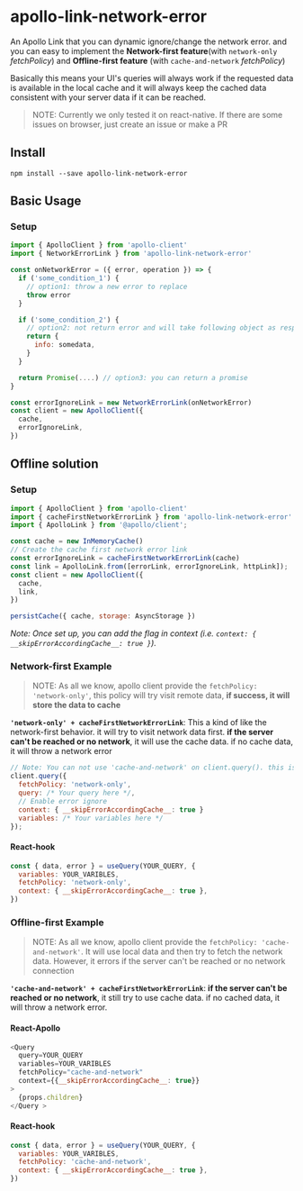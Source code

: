 # apollo-link-network-error

An Apollo Link that you can dynamic ignore/change the network error. and you can easy to implement the **Network-first feature**(with `network-only` _fetchPolicy_) and **Offline-first feature** (with `cache-and-network` _fetchPolicy_)

Basically this means your UI's queries will always work if the requested data is available in the local cache and it will always keep the cached data consistent with your server data if it can be reached.

> NOTE: Currently we only tested it on react-native. If there are some issues on browser, just create an issue or make a PR

## Install

```shell
npm install --save apollo-link-network-error
```

## Basic Usage

### Setup

```javascript
import { ApolloClient } from 'apollo-client'
import { NetworkErrorLink } from 'apollo-link-network-error'

const onNetworkError = ({ error, operation }) => {
  if ('some_condition_1') {
    // option1: throw a new error to replace
    throw error
  }

  if ('some_condition_2') {
    // option2: not return error and will take following object as response
    return {
      info: somedata,
    }
  }

  return Promise(....) // option3: you can return a promise
}

const errorIgnoreLink = new NetworkErrorLink(onNetworkError)
const client = new ApolloClient({
  cache,
  errorIgnoreLink,
})
```

## Offline solution

### Setup

```javascript
import { ApolloClient } from 'apollo-client'
import { cacheFirstNetworkErrorLink } from 'apollo-link-network-error'
import { ApolloLink } from '@apollo/client';

const cache = new InMemoryCache()
// Create the cache first network error link
const errorIgnoreLink = cacheFirstNetworkErrorLink(cache)
const link = ApolloLink.from([errorLink, errorIgnoreLink, httpLink]);
const client = new ApolloClient({
  cache,
  link,
})

persistCache({ cache, storage: AsyncStorage })
```

_Note: Once set up, you can add the flag in context (i.e. `context: { __skipErrorAccordingCache__: true }`)._

### Network-first Example

> NOTE: As all we know, apollo client provide the `fetchPolicy: 'network-only'`, this policy will try visit remote data, **if success, it will store the data to cache**

**`'network-only' + cacheFirstNetworkErrorLink`**: This a kind of like the network-first behavior. it will try to visit network data first. **if the server can't be reached or no network**, it will use the cache data. if no cache data, it will throw a network error

```javascript
// Note: You can not use 'cache-and-network' on client.query(). this is the limitation from apollo.
client.query({
  fetchPolicy: 'network-only',
  query: /* Your query here */,
  // Enable error ignore
  context: { __skipErrorAccordingCache__: true }
  variables: /* Your variables here */
});

```

#### React-hook

```javascript
const { data, error } = useQuery(YOUR_QUERY, {
  variables: YOUR_VARIBLES,
  fetchPolicy: 'network-only',
  context: { __skipErrorAccordingCache__: true },
})
```

### Offline-first Example

> NOTE: As all we know, apollo client provide the `fetchPolicy: 'cache-and-network'`. It will use local data and then try to fetch the network data. However, it errors if the server can't be reached or no network connection

**`'cache-and-network' + cacheFirstNetworkErrorLink`**: **if the server can't be reached or no network**, it still try to use cache data. if no cached data, it will throw a network error.

#### React-Apollo

```javascript
<Query
  query=YOUR_QUERY
  variables=YOUR_VARIBLES
  fetchPolicy="cache-and-network"
  context={{__skipErrorAccordingCache__: true}}
>
  {props.children}
</Query >
```

#### React-hook

```javascript
const { data, error } = useQuery(YOUR_QUERY, {
  variables: YOUR_VARIBLES,
  fetchPolicy: 'cache-and-network',
  context: { __skipErrorAccordingCache__: true },
})
```
